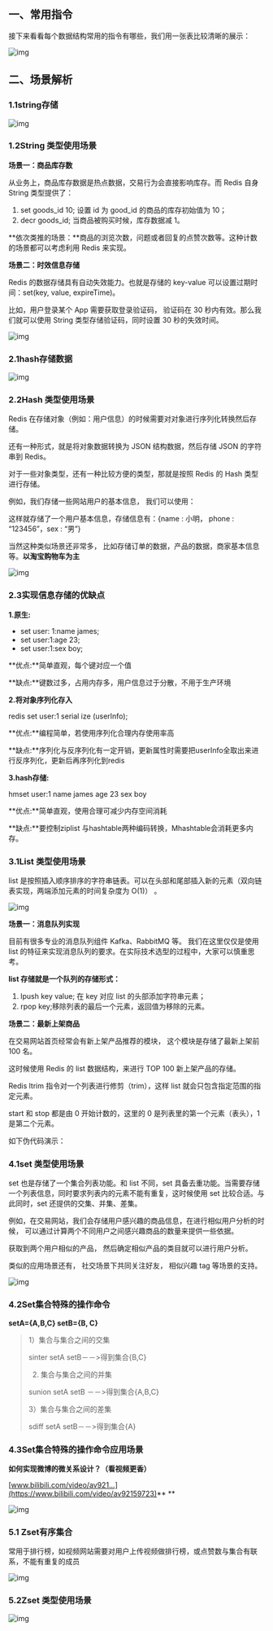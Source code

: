 ## 一、常用指令

接下来看看每个数据结构常用的指令有哪些，我们用一张表比较清晰的展示：

![img](assets/170c3ba92fff7254)



## 二、场景解析

### 1.1string存储

![img](assets/170c3bc2372adf6b-1584000404483)

### **1.2String 类型使用场景**

**场景一：商品库存数**

从业务上，商品库存数据是热点数据，交易行为会直接影响库存。而 Redis 自身 String 类型提供了：

1. set goods_id 10; 设置 id 为 good_id 的商品的库存初始值为 10；
2. decr goods_id; 当商品被购买时候，库存数据减 1。

**依次类推的场景：**商品的浏览次数，问题或者回复的点赞次数等。这种计数的场景都可以考虑利用 Redis 来实现。

**场景二：时效信息存储**

Redis 的数据存储具有自动失效能力。也就是存储的 key-value 可以设置过期时间：set(key, value, expireTime)。

比如，用户登录某个 App 需要获取登录验证码， 验证码在 30 秒内有效。那么我们就可以使用 String 类型存储验证码，同时设置 30 秒的失效时间。

![img](assets/170c3bd2877f818d)

### **2.1hash存储数据**

![img](assets/170c3be8ec13aaf8)



### **2.2Hash 类型使用场景**

Redis 在存储对象（例如：用户信息）的时候需要对对象进行序列化转换然后存储。

还有一种形式，就是将对象数据转换为 JSON 结构数据，然后存储 JSON 的字符串到 Redis。

对于一些对象类型，还有一种比较方便的类型，那就是按照 Redis 的 Hash 类型进行存储。

例如，我们存储一些网站用户的基本信息， 我们可以使用：

这样就存储了一个用户基本信息，存储信息有：{name : 小明， phone : “123456”，sex : “男”}

当然这种类似场景还非常多， 比如存储订单的数据，产品的数据，商家基本信息等。**以淘宝购物车为主**

![img](assets/170c3bf087a57ecf)

### **2.3实现信息存储的优缺点**

**1.原生:** 

- set user: 1:name james; 
- set user:1:age 23;
- set user:1:sex boy;

**优点:**简单直观，每个键对应一个值 

**缺点:**键数过多，占用内存多，用户信息过于分散，不用于生产环境 

**2.将对象序列化存入**

redis set user:1 serial ize (userInfo);

**优点:**编程简单，若使用序列化合理内存使用率高 

**缺点:**序列化与反序列化有一定开销，更新属性时需要把userInfo全取出来进行反序列化，更新后再序列化到redis

**3.hash存储:**

hmset user:1 name james age 23 sex boy 

**优点:**简单直观，使用合理可减少内存空间消耗 

**缺点:**要控制ziplist 与hashtable两种编码转换，Mhashtable会消耗更多内存。 

### **3.1List 类型使用场景**

list 是按照插入顺序排序的字符串链表。可以在头部和尾部插入新的元素（双向链表实现，两端添加元素的时间复杂度为 O(1)） 。

![img](assets/170c3c47a2c7d65e)



**场景一：消息队列实现**

目前有很多专业的消息队列组件 Kafka、RabbitMQ 等。 我们在这里仅仅是使用 list 的特征来实现消息队列的要求。在实际技术选型的过程中，大家可以慎重思考。

**list 存储就是一个队列的存储形式：**

1. lpush key value; 在 key 对应 list 的头部添加字符串元素；
2. rpop key;移除列表的最后一个元素，返回值为移除的元素。

**场景二：最新上架商品**

在交易网站首页经常会有新上架产品推荐的模块， 这个模块是存储了最新上架前 100 名。

这时候使用 Redis 的 list 数据结构，来进行 TOP 100 新上架产品的存储。

Redis ltrim 指令对一个列表进行修剪（trim），这样 list 就会只包含指定范围的指定元素。

start 和 stop 都是由 0 开始计数的，这里的 0 是列表里的第一个元素（表头），1 是第二个元素。

如下伪代码演示：

### **4.1set 类型使用场景**

set 也是存储了一个集合列表功能。和 list 不同，set 具备去重功能。当需要存储一个列表信息，同时要求列表内的元素不能有重复，这时候使用 set 比较合适。与此同时，set 还提供的交集、并集、差集。

例如，在交易网站，我们会存储用户感兴趣的商品信息，在进行相似用户分析的时候， 可以通过计算两个不同用户之间感兴趣商品的数量来提供一些依据。

获取到两个用户相似的产品， 然后确定相似产品的类目就可以进行用户分析。

类似的应用场景还有， 社交场景下共同关注好友， 相似兴趣 tag 等场景的支持。

![img](assets/170c3c47e6c0058a)



### **4.2Set集合特殊的操作命令**

**setA={A,B,C} setB={B, C}**

> 1）集合与集合之间的交集
>
> sinter setA setB－－>得到集合{B,C}
>
> 2) 集合与集合之间的并集
>
> sunion setA setB －－>得到集合{A,B,C}
>
> 3）集合与集合之间的差集
>
> sdiff setA setB－－>得到集合{A}

### **4.3Set集合特殊的操作命令应用场景**

**如何实现微博的微关系设计？（看视频更香）**

[www.bilibili.com/video/av921…](https://www.bilibili.com/video/av92159723)**
**

![img](assets/170c3c594965151b)

### **5.1 Zset有序集合**

常用于排行榜，如视频网站需要对用户上传视频做排行榜，或点赞数与集合有联系，不能有重复的成员

![img](assets/170c3c6efb35e0c3)



### **5.2Zset 类型使用场景**

![img](assets/170c3c8c25fc5714)

